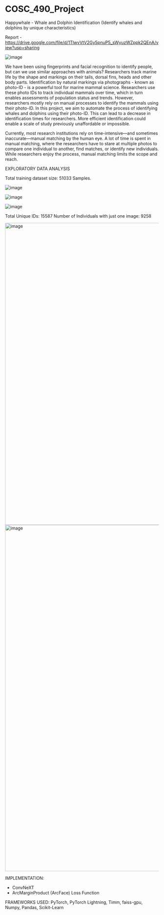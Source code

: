 # COSC_490_Project
Happywhale - Whale and Dolphin Identification 
(Identify whales and dolphins by unique characteristics)

Report - https://drive.google.com/file/d/1TlwvVtV2Gy5pnuP5_sWyuzWZppk2QEnA/view?usp=sharing

![image](https://user-images.githubusercontent.com/19433397/164393590-25a84828-7002-4bbc-a4b0-8028274c488a.png)

We have been using fingerprints and facial recognition to identify people, but can we use similar approaches with animals? Researchers track marine life by the shape and markings on their tails, dorsal fins, heads and other body parts. Identification by natural markings via photographs - known as photo-ID - is a powerful tool for marine mammal science. Researchers use these photo IDs to track individual mammals over time, which in turn enables assessments of population status and trends. However, researchers mostly rely on manual processes to identify the mammals using their photo-ID. In this project, we aim to automate the process of identifying whales and dolphins using their photo-ID. This can lead to a decrease in identification times for researchers. More efficient identification could enable a scale of study previously unaffordable or impossible.

Currently, most research institutions rely on time-intensive—and sometimes inaccurate—manual matching by the human eye. A lot of time is spent in manual matching, where the researchers have to stare at multiple photos to compare one individual to another, find matches, or identify new individuals. While researchers enjoy the process, manual matching limits the scope and reach.



EXPLORATORY DATA ANALYSIS

Total training dataset size: 51033 Samples.

![image](https://user-images.githubusercontent.com/19433397/164393966-42d9974f-09bc-4506-ad25-d331b2b642e4.png)

![image](https://user-images.githubusercontent.com/19433397/164394037-8fbcae2d-fcec-4e3d-83f5-c313fbcb0bfd.png)

![image](https://user-images.githubusercontent.com/19433397/164394174-41949d4c-dceb-4796-a08b-90eec997ae1c.png)

Total Unique IDs: 15587
Number of Individuals with just one image: 9258

<img width="988" alt="image" src="https://user-images.githubusercontent.com/19433397/164405174-cc83b754-924f-43ec-9cc5-f74728058264.png">

<img width="1133" alt="image" src="https://user-images.githubusercontent.com/19433397/164405403-fb321444-6b30-428c-a9a6-ac3e53bf6b45.png">


IMPLEMENTATION: 
- ConvNeXT
- ArcMarginProduct (ArcFace) Loss Function

FRAMEWORKS USED:
PyTorch,
PyTorch Lightning,
Timm,
faiss-gpu,
Numpy,
Pandas,
Scikit-Learn
